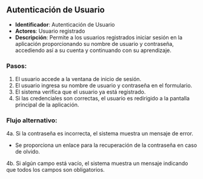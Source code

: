 ## Autenticación de Usuario

- **Identificador**: Autenticación de Usuario
- **Actores**: Usuario registrado
- **Descripción**: Permite a los usuarios registrados iniciar sesión en la aplicación proporcionando su nombre de usuario y contraseña, accediendo así a su cuenta y continuando con su aprendizaje.

### Pasos:

1. El usuario accede a la ventana de inicio de sesión.
2. El usuario ingresa su nombre de usuario y contraseña en el formulario.
3. El sistema verifica que el usuario ya está registrado.
4. Si las credenciales son correctas, el usuario es redirigido a la pantalla principal de la aplicación.
### Flujo alternativo:
4a. Si la contraseña es incorrecta, el sistema muestra un mensaje de error.
-  Se proporciona un enlace para la recuperación de la contraseña en caso de olvido.

4b. Si algún campo está vacío, el sistema muestra un mensaje indicando que todos los campos son obligatorios.
